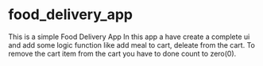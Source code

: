 # food_delivery_app

This is a simple Food Delivery App
In this app a have create a complete ui and add some logic function like add meal to cart, deleate from the cart. To remove the cart item from the  cart you have to done count to zero(0).
